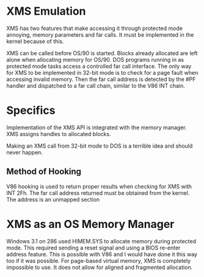 # XMS Emulation

XMS has two features that make accessing it through protected mode annoying, memory parameters and far calls. It must be implemented in the kernel because of this.

XMS can be called before OS/90 is started. Blocks already allocated are left alone when allocating memory for OS/90. DOS programs running in as protected mode tasks access a controlled far call interface. The only way for XMS to be implemented in 32-bit mode is to check for a page fault when accessing invalid memory. Then the far call address is detected by the #PF handler and dispatched to a far call chain, similar to the V86 INT chain.

# Specifics

Implementation of the XMS API is integrated with the memory manager. XMS assigns handles to allocated blocks.

Making an XMS call from 32-bit mode to DOS is a terrible idea and should never happen.

## Method of Hooking

V86 hooking is used to return proper results when checking for XMS with INT 2Fh. The far call address returned must be obtained from the kernel. The address is an unmapped section

# XMS as an OS Memory Manager

Windows 3.1 on 286 used HIMEM.SYS to allocate memory during protected mode. This required sending a reset signal and using a BIOS re-enter address feature. This is possible with V86 and I would have done it this way too if it was possible. For page-based virtual memory, XMS is completely impossible to use. It does not allow for aligned and fragmented allocation.
